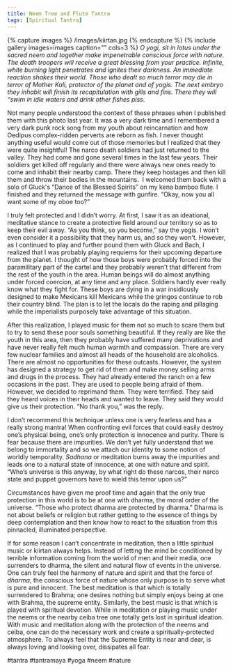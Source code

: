 ```yaml
---
title: Neem Tree and Flute Tantra
tags: [Spiritual Tantra]
---
```


{% capture images %}
	/images/kiirtan.jpg
{% endcapture %}
{% include gallery images=images caption="" cols=3 %}
<em>O yogi, sit in lotus under the sacred neem and together make impenetrable conscious force with nature. The death troopers will receive a great blessing from your practice. Infinite, white burning light penetrates and ignites their darkness. An immediate reaction shakes their world. Those who dealt so much terror may die in terror of Mother Kali, protector of the planet and of yogis. The next embryo they inhabit will finish its recapitulation with gills and fins. There they will “swim in idle waters and drink other fishes piss.</em>

Not many people understood the context of these phrases when I published them with this photo last year. It was a very dark time and I remembered a very dark punk rock song from my youth about reincarnation and how Oedipus complex-ridden perverts are reborn as fish. I never thought anything useful would come out of those memories but I realized that they were quite insightful! The narco death soldiers had just returned to the valley. They had come and gone several times in the last few years. Their soldiers get killed off regularly and there were always new ones ready to come and inhabit their nearby camp. There they keep hostages and then kill them and throw their bodies in the mountains.  I welcomed them back with a solo of Gluck's “Dance of the Blessed Spirits” on my kena bamboo flute. I finished and they returned the message with gunfire. “Okay, now you all want some of my oboe too?”

I truly felt protected and I didn’t worry. At first, I saw it as an ideational, meditative stance to create a protective field around our territory so as to keep their evil away. “As you think, so you become,” say the yogis. I won’t even consider it a possibility that they harm us, and so they won't. However, as I continued to play and further pound them with Gluck and Bach, I realized that I was probably playing requiems for their upcoming departure from the planet. I thought of how those boys were probably forced into the paramilitary part of the cartel and they probably weren’t that different from the rest of the youth in the area. Human beings will do almost anything under forced coercion, at any time and any place. Soldiers hardly ever really know what they fight for. These boys are dying in a war insidiously designed to make Mexicans kill Mexicans while the gringos continue to rob their country blind. The plan is to let the locals do the raping and pillaging while the imperialists purposely take advantage of this situation.

After this realization, I played music for them not so much to scare them but to try to send these poor souls something beautiful. If they really are like the youth in this area, then they probably have suffered many deprivations and have never really felt much human warmth and compassion. There are very few nuclear families and almost all heads of the household are alcoholics. There are almost no opportunities for these outcasts. However, the system has designed a strategy to get rid of them and make money selling arms and drugs in the process.
They had already entered the ranch on a few occasions in the past. They are used to people being afraid of them. However, we decided to reprimand them. They were terrified. They said they heard voices in their heads and wanted to leave. They said they would give us their protection. “No thank you,” was the reply.

I don’t recommend this technique unless one is very fearless and has a really strong mantra! When confronting evil forces that could easily destroy one’s physical being, one’s only protection is innocence and purity. There is fear because there are impurities. We don’t yet fully understand that we belong to immortality and so we attach our identity to some notion of worldly temporality. <em>Sadhana</em> or meditation burns away the impurities and leads one to a natural state of innocence, at one with nature and spirit. “Who’s universe is this anyway, by what right do these narcos, their narco state and puppet governors have to wield this terror upon us?”

Circumstances have given me proof time and again that the only true protection in this world is to be at one with dharma, the moral order of the universe. “Those who protect dharma are protected by dharma.” Dharma is not about beliefs or religion but rather getting to the essence of things by deep contemplation and then know how to react to the situation from this pinnacled, illuminated perspective.

If for some reason I can’t concentrate in meditation, then a little spiritual music or kiirtan always helps. Instead of letting the mind be conditioned by terrible information coming from the world of men and their media, one surrenders to dharma, the silent and natural flow of events in the universe. One can truly feel the harmony of nature and spirit and that the force of <em>dharma</em>, the conscious force of nature whose only purpose is to serve what is pure and innocent. The best meditation is that which is totally surrendered to Brahma; one desires nothing but simply enjoys being at one with Brahma, the supreme entity. Similarly, the best music is that which is played with spiritual devotion. While in meditation or playing music under the neems or the nearby ceiba tree one totally gets lost in spiritual ideation. With music and meditation along with the protection of the neems and ceiba, one can do the necessary work and create a spiritually-protected atmosphere. To always feel that the Supreme Entity is near and dear, is always loving and looking over, dissipates all fear.

#tantra #tantramaya #yoga #neem #nature
